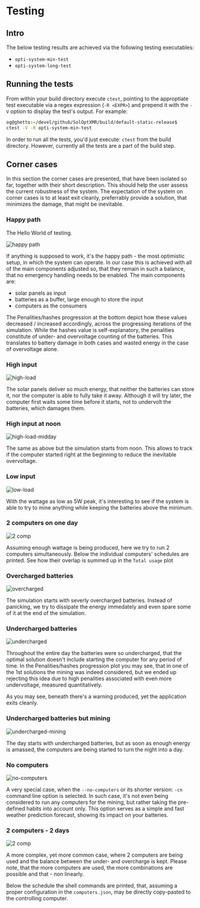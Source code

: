 # Testing

## Intro
The below testing results are achieved via the following testing executables:

- `opti-system-min-test`
- `opti-system-long-test`

## Running the tests
From within your build directory execute `ctest`, pointing to the approptiate test executable via a regex expression (`-R <EXPR>`) and prepend it with the `-V` option to display the test's output. For example:

```bash
og@ghetto:~/devel/github/SolOptXMR/build/default-static-release$
ctest -V -R opti-system-min-test
```

In order to run all the tests, you'd just execute: `ctest` from the build directory. 
However, currently all the tests are a part of the build step.


## Corner cases

In this section the corner cases are presented, that have been isolated so far, together with their short description. 
This should help the user assess the current robustness of the system.
The expectation of the system on corner cases is to at least exit cleanly, preferrably provide a solution, that minimizes the damage, that might be inevitable.

### Happy path

The Hello World of testing. 

![happy path](screenshots/testing/01-happy-path.png)

If anything is supposed to work, it's the happy path - the most optimistic setup, in which the system can operate. 
In our case this is achieved with all of the main components adjusted so, that they remain in such a balance, that no emergency handling needs to be enabled. 
The main components are:

- solar panels as input
- batteries as a buffer, large enough to store the input
- computers as the consumers

The Penalities/hashes progression at the bottom depict how these values decreased / increased accordingly, across the progressing iterations of the simulation. 
While the hashes value is self-explanatory, the penalities constitute of under- and overvoltage counting of the batteries. 
This translates to battery damage in both cases and wasted energy in the case of overvoltage alone.

### High input

![high-load](screenshots/testing/02-high-load.png)

The solar panels deliver so much energy, that neither the batteries can store it, nor the computer is able to fully take it away.
Although it will try later, the computer first waits some time before it starts, not to undervolt the batteries, which damages them.

### High input at noon

![high-load-midday](screenshots/testing/03-high-load-midday.png)

The same as above but the simulation starts from noon.
This allows to track if the computer started right at the beginning to reduce the inevitable overvoltage.

### Low input

![low-load](screenshots/testing/04-low-input.png)

With the wattage as low as 5W peak, it's interesting to see if the system is able to try to mine anything while keeping the batteries above the minimum.

### 2 computers on one day

![2 comp](screenshots/testing/05-2-computers-single-day.png)

Assuming enough wattage is being produced, here we try to run 2 computers simultaneously.
Below the individual computers' schedules are printed.
See how their overlap is summed up in the `Total usage` plot

### Overcharged batteries

![overcharged](screenshots/testing/06-overcharged-batteries.png)

The simulation starts with severly overcharged batteries.
Instead of panicking, we try to dissipate the energy immedately and even spare some of it at the end of the simulation.

### Undercharged batteries

![undercharged](screenshots/testing/07-undercharged-batteries.png)

Throughout the entire day the batteries were so undercharged, that the optimal solution doesn't include starting the computer for any period of time.
In the Penalities/hashes progression plot you may see, that in one of the 1st solutions the mining was indeed considered, but we ended up rejecting this idea due to high penalities associated with even more undervoltage, measured quantitatively.

As you may see, beneath there's a warning produced, yet the application exits cleanly.

### Undercharged batteries but mining

![undercharged-mining](screenshots/testing/08-undercharged-but-loading.png)

The day starts with undercharged batteries, but as soon as enough energy is amassed, the computers are being started to turn the night into a day.

### No computers

![no-computers](screenshots/testing/09-no-computers.png)

A very special case, when the `--no-computers` or its shorter version: `-cn` command line option is selected. 
In such case, it's not even being considered to run any computers for the mining, but rather taking the pre-defined habits into account only.
This option serves as a simple and fast weather prediction forecast, showing its impact on your batteries.

### 2 computers - 2 days

![2 comp](screenshots/testing/10-2-computers-long.png)

A more complex, yet more common case, where 2 computers are being used and the balance between the under- and overcharge is kept.
Please note, that the more computers are used, the more combinations are possible and that - non linearly.

Below the schedule the shell commands are printed, that, assuming a proper configuration in the `computers.json`, may be directly copy-pasted to the controlling computer.


